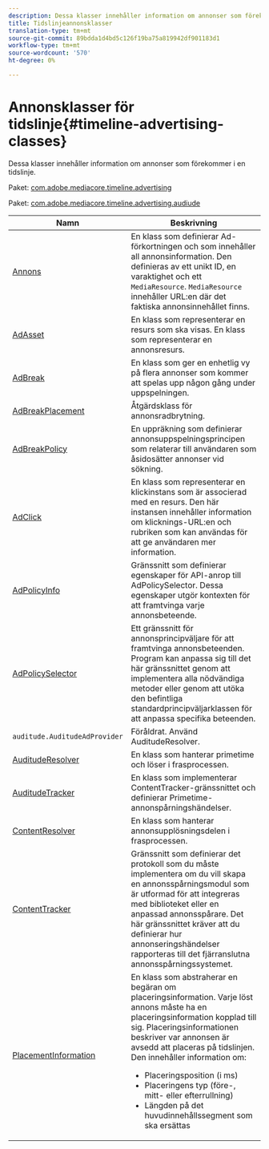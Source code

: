 ```yaml
---
description: Dessa klasser innehåller information om annonser som förekommer i en tidslinje.
title: Tidslinjeannonsklasser
translation-type: tm+mt
source-git-commit: 89bdda1d4bd5c126f19ba75a819942df901183d1
workflow-type: tm+mt
source-wordcount: '570'
ht-degree: 0%

---
```



# Annonsklasser för tidslinje{#timeline-advertising-classes}

Dessa klasser innehåller information om annonser som förekommer i en tidslinje.

Paket: [com.adobe.mediacore.timeline.advertising](https://help.adobe.com/en_US/primetime/api/psdk/javadoc_1.4/com/adobe/mediacore/timeline/advertising/package-summary.html)

Paket: [com.adobe.mediacore.timeline.advertising.audiude](https://help.adobe.com/en_US/primetime/api/psdk/javadoc_1.4/com/adobe/mediacore/timeline/advertising/auditude/package-summary.html)

| Namn | Beskrivning |
|--- |--- |
| [Annons](https://help.adobe.com/en_US/primetime/api/psdk/javadoc_1.4/com/adobe/mediacore/timeline/advertising/Ad.html) | En klass som definierar Ad-förkortningen och som innehåller all annonsinformation. Den definieras av ett unikt ID, en varaktighet och ett `MediaResource`. `MediaResource` innehåller URL:en där det faktiska annonsinnehållet finns. |
| [AdAsset](https://help.adobe.com/en_US/primetime/api/psdk/javadoc_1.4/com/adobe/mediacore/timeline/advertising/AdAsset.html) | En klass som representerar en resurs som ska visas. En klass som representerar en annonsresurs. |
| [AdBreak](https://help.adobe.com/en_US/primetime/api/psdk/javadoc_1.4/com/adobe/mediacore/timeline/advertising/AdBreak.html) | En klass som ger en enhetlig vy på flera annonser som kommer att spelas upp någon gång under uppspelningen. |
| [AdBreakPlacement](https://help.adobe.com/en_US/primetime/api/psdk/javadoc_1.4/com/adobe/mediacore/timeline/advertising/AdBreakPlacement.html) | Åtgärdsklass för annonsradbrytning. |
| [AdBreakPolicy](https://help.adobe.com/en_US/primetime/api/psdk/javadoc_1.4/com/adobe/mediacore/timeline/advertising/AdBreakPolicy.html) | En uppräkning som definierar annonsuppspelningsprincipen som relaterar till användaren som åsidosätter annonser vid sökning. |
| [AdClick](https://help.adobe.com/en_US/primetime/api/psdk/javadoc_1.4/com/adobe/mediacore/timeline/advertising/AdClick.html) | En klass som representerar en klickinstans som är associerad med en resurs. Den här instansen innehåller information om klicknings-URL:en och rubriken som kan användas för att ge användaren mer information. |
| [AdPolicyInfo](https://help.adobe.com/en_US/primetime/api/psdk/javadoc_1.4/com/adobe/mediacore/timeline/advertising/AdPolicyInfo.html) | Gränssnitt som definierar egenskaper för API-anrop till AdPolicySelector. Dessa egenskaper utgör kontexten för att framtvinga varje annonsbeteende. |
| [AdPolicySelector](https://help.adobe.com/en_US/primetime/api/psdk/javadoc_1.4/com/adobe/mediacore/timeline/advertising/AdPolicySelector.html) | Ett gränssnitt för annonsprincipväljare för att framtvinga annonsbeteenden. Program kan anpassa sig till det här gränssnittet genom att implementera alla nödvändiga metoder eller genom att utöka den befintliga standardprincipväljarklassen för att anpassa specifika beteenden. |
| `auditude.AuditudeAdProvider` | Föråldrat. Använd AuditudeResolver. |
| [AuditudeResolver](https://help.adobe.com/en_US/primetime/api/psdk/javadoc_1.4/com/adobe/mediacore/timeline/advertising/auditude/AuditudeResolver.html) | En klass som hanterar primetime och löser i frasprocessen. |
| [AuditudeTracker](https://help.adobe.com/en_US/primetime/api/psdk/javadoc_1.4/com/adobe/mediacore/timeline/advertising/auditude/AuditudeTracker.html) | En klass som implementerar ContentTracker-gränssnittet och definierar Primetime-annonspårningshändelser. |
| [ContentResolver](https://help.adobe.com/en_US/primetime/api/psdk/javadoc_1.4/com/adobe/mediacore/timeline/advertising/ContentResolver.html) | En klass som hanterar annonsupplösningsdelen i frasprocessen. |
| [ContentTracker](https://help.adobe.com/en_US/primetime/api/psdk/javadoc_1.4/com/adobe/mediacore/timeline/advertising/ContentTracker.html) | Gränssnitt som definierar det protokoll som du måste implementera om du vill skapa en annonsspårningsmodul som är utformad för att integreras med biblioteket eller en anpassad annonsspårare. Det här gränssnittet kräver att du definierar hur annonseringshändelser rapporteras till det fjärranslutna annonsspårningssystemet. |
| [PlacementInformation](https://help.adobe.com/en_US/primetime/api/psdk/javadoc_1.4/com/adobe/mediacore/timeline/advertising/PlacementInformation.html) | En klass som abstraherar en begäran om placeringsinformation. Varje löst annons måste ha en placeringsinformation kopplad till sig. Placeringsinformationen beskriver var annonsen är avsedd att placeras på tidslinjen. Den innehåller information om: <ul><li>Placeringsposition (i ms) </li><li>Placeringens typ (före-, mitt- eller efterrullning) </li><li>Längden på det huvudinnehållssegment som ska ersättas</li></ul> |
